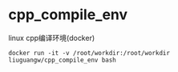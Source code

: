 # cpp_compile_env
linux cpp编译环境(docker)

```
docker run -it -v /root/workdir:/root/workdir liuguangw/cpp_compile_env bash
```